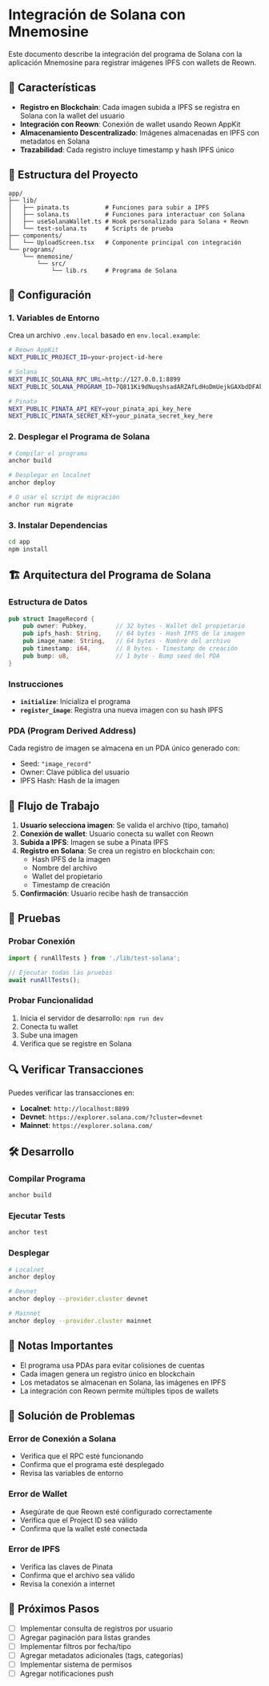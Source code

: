 # Integración de Solana con Mnemosine

Este documento describe la integración del programa de Solana con la aplicación Mnemosine para registrar imágenes IPFS con wallets de Reown.

## 🚀 Características

- **Registro en Blockchain**: Cada imagen subida a IPFS se registra en Solana con la wallet del usuario
- **Integración con Reown**: Conexión de wallet usando Reown AppKit
- **Almacenamiento Descentralizado**: Imágenes almacenadas en IPFS con metadatos en Solana
- **Trazabilidad**: Cada registro incluye timestamp y hash IPFS único

## 📁 Estructura del Proyecto

```
app/
├── lib/
│   ├── pinata.ts          # Funciones para subir a IPFS
│   ├── solana.ts          # Funciones para interactuar con Solana
│   ├── useSolanaWallet.ts # Hook personalizado para Solana + Reown
│   └── test-solana.ts     # Scripts de prueba
├── components/
│   └── UploadScreen.tsx   # Componente principal con integración
└── programs/
    └── mnemosine/
        └── src/
            └── lib.rs     # Programa de Solana
```

## 🔧 Configuración

### 1. Variables de Entorno

Crea un archivo `.env.local` basado en `env.local.example`:

```bash
# Reown AppKit
NEXT_PUBLIC_PROJECT_ID=your-project-id-here

# Solana
NEXT_PUBLIC_SOLANA_RPC_URL=http://127.0.0.1:8899
NEXT_PUBLIC_SOLANA_PROGRAM_ID=7Q811Ki9dNuqshsadARZAfLdHoDmUejkGAXbdDFAkVyw

# Pinata
NEXT_PUBLIC_PINATA_API_KEY=your_pinata_api_key_here
NEXT_PUBLIC_PINATA_SECRET_KEY=your_pinata_secret_key_here
```

### 2. Desplegar el Programa de Solana

```bash
# Compilar el programa
anchor build

# Desplegar en localnet
anchor deploy

# O usar el script de migración
anchor run migrate
```

### 3. Instalar Dependencias

```bash
cd app
npm install
```

## 🏗️ Arquitectura del Programa de Solana

### Estructura de Datos

```rust
pub struct ImageRecord {
    pub owner: Pubkey,        // 32 bytes - Wallet del propietario
    pub ipfs_hash: String,    // 64 bytes - Hash IPFS de la imagen
    pub image_name: String,   // 64 bytes - Nombre del archivo
    pub timestamp: i64,       // 8 bytes - Timestamp de creación
    pub bump: u8,             // 1 byte - Bump seed del PDA
}
```

### Instrucciones

- **`initialize`**: Inicializa el programa
- **`register_image`**: Registra una nueva imagen con su hash IPFS

### PDA (Program Derived Address)

Cada registro de imagen se almacena en un PDA único generado con:
- Seed: `"image_record"`
- Owner: Clave pública del usuario
- IPFS Hash: Hash de la imagen

## 🔄 Flujo de Trabajo

1. **Usuario selecciona imagen**: Se valida el archivo (tipo, tamaño)
2. **Conexión de wallet**: Usuario conecta su wallet con Reown
3. **Subida a IPFS**: Imagen se sube a Pinata IPFS
4. **Registro en Solana**: Se crea un registro en blockchain con:
   - Hash IPFS de la imagen
   - Nombre del archivo
   - Wallet del propietario
   - Timestamp de creación
5. **Confirmación**: Usuario recibe hash de transacción

## 🧪 Pruebas

### Probar Conexión

```typescript
import { runAllTests } from './lib/test-solana';

// Ejecutar todas las pruebas
await runAllTests();
```

### Probar Funcionalidad

1. Inicia el servidor de desarrollo: `npm run dev`
2. Conecta tu wallet
3. Sube una imagen
4. Verifica que se registre en Solana

## 🔍 Verificar Transacciones

Puedes verificar las transacciones en:
- **Localnet**: `http://localhost:8899`
- **Devnet**: `https://explorer.solana.com/?cluster=devnet`
- **Mainnet**: `https://explorer.solana.com/`

## 🛠️ Desarrollo

### Compilar Programa

```bash
anchor build
```

### Ejecutar Tests

```bash
anchor test
```

### Desplegar

```bash
# Localnet
anchor deploy

# Devnet
anchor deploy --provider.cluster devnet

# Mainnet
anchor deploy --provider.cluster mainnet
```

## 📝 Notas Importantes

- El programa usa PDAs para evitar colisiones de cuentas
- Cada imagen genera un registro único en blockchain
- Los metadatos se almacenan en Solana, las imágenes en IPFS
- La integración con Reown permite múltiples tipos de wallets

## 🐛 Solución de Problemas

### Error de Conexión a Solana
- Verifica que el RPC esté funcionando
- Confirma que el programa esté desplegado
- Revisa las variables de entorno

### Error de Wallet
- Asegúrate de que Reown esté configurado correctamente
- Verifica que el Project ID sea válido
- Confirma que la wallet esté conectada

### Error de IPFS
- Verifica las claves de Pinata
- Confirma que el archivo sea válido
- Revisa la conexión a internet

## 🔮 Próximos Pasos

- [ ] Implementar consulta de registros por usuario
- [ ] Agregar paginación para listas grandes
- [ ] Implementar filtros por fecha/tipo
- [ ] Agregar metadatos adicionales (tags, categorías)
- [ ] Implementar sistema de permisos
- [ ] Agregar notificaciones push
